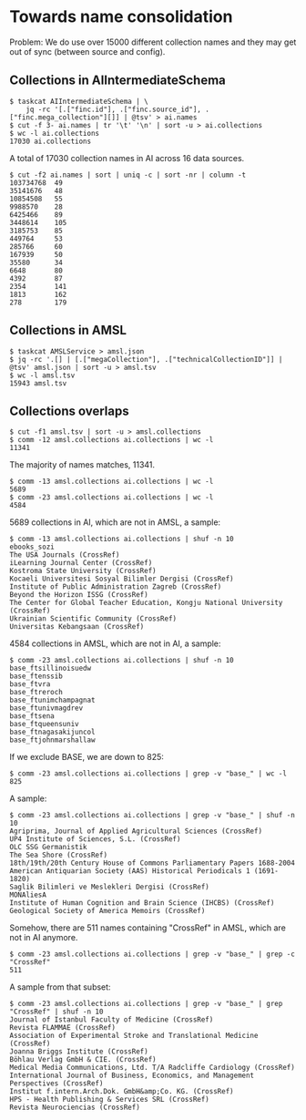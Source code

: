 # Towards name consolidation

Problem: We do use over 15000 different collection names and they may get out
of sync (between source and config).

## Collections in AIIntermediateSchema

```shell
$ taskcat AIIntermediateSchema | \
    jq -rc '[.["finc.id"], .["finc.source_id"], .["finc.mega_collection"][]] | @tsv' > ai.names
$ cut -f 3- ai.names | tr '\t' '\n' | sort -u > ai.collections
$ wc -l ai.collections
17030 ai.collections
```

A total of 17030 collection names in AI across 16 data sources.

```shell
$ cut -f2 ai.names | sort | uniq -c | sort -nr | column -t
103734768  49
35141676   48
10854508   55
9988570    28
6425466    89
3448614    105
3185753    85
449764     53
285766     60
167939     50
35580      34
6648       80
4392       87
2354       141
1813       162
278        179
```

## Collections in AMSL

```shell
$ taskcat AMSLService > amsl.json
$ jq -rc '.[] | [.["megaCollection"], .["technicalCollectionID"]] | @tsv' amsl.json | sort -u > amsl.tsv
$ wc -l amsl.tsv
15943 amsl.tsv
```

## Collections overlaps

```shell
$ cut -f1 amsl.tsv | sort -u > amsl.collections
$ comm -12 amsl.collections ai.collections | wc -l
11341
```

The majority of names matches, 11341.

```shell
$ comm -13 amsl.collections ai.collections | wc -l
5689
$ comm -23 amsl.collections ai.collections | wc -l
4584
```

5689 collections in AI, which are not in AMSL, a sample:

```shell
$ comm -13 amsl.collections ai.collections | shuf -n 10
ebooks_sozi
The USA Journals (CrossRef)
iLearning Journal Center (CrossRef)
Kostroma State University (CrossRef)
Kocaeli Universitesi Sosyal Bilimler Dergisi (CrossRef)
Institute of Public Administration Zagreb (CrossRef)
Beyond the Horizon ISSG (CrossRef)
The Center for Global Teacher Education, Kongju National University (CrossRef)
Ukrainian Scientific Community (CrossRef)
Universitas Kebangsaan (CrossRef)
```

4584 collections in AMSL, which are not in AI, a sample:

```shell
$ comm -23 amsl.collections ai.collections | shuf -n 10
base_ftsillinoisuedw
base_ftenssib
base_ftvra
base_ftreroch
base_ftunimchampagnat
base_ftunivmagdrev
base_ftsena
base_ftqueensuniv
base_ftnagasakijuncol
base_ftjohnmarshallaw
```

If we exclude BASE, we are down to 825:

```shell
$ comm -23 amsl.collections ai.collections | grep -v "base_" | wc -l
825
```

A sample:

```shell
$ comm -23 amsl.collections ai.collections | grep -v "base_" | shuf -n 10
Agriprima, Journal of Applied Agricultural Sciences (CrossRef)
UP4 Institute of Sciences, S.L. (CrossRef)
OLC SSG Germanistik
The Sea Shore (CrossRef)
18th/19th/20th Century House of Commons Parliamentary Papers 1688-2004
American Antiquarian Society (AAS) Historical Periodicals 1 (1691-1820)
Saglik Bilimleri ve Meslekleri Dergisi (CrossRef)
MONAliesA
Institute of Human Cognition and Brain Science (IHCBS) (CrossRef)
Geological Society of America Memoirs (CrossRef)
```

Somehow, there are 511 names containing "CrossRef" in AMSL, which are not in AI anymore.

```shell
$ comm -23 amsl.collections ai.collections | grep -v "base_" | grep -c "CrossRef"
511
```

A sample from that subset:

```shell
$ comm -23 amsl.collections ai.collections | grep -v "base_" | grep "CrossRef" | shuf -n 10
Journal of Istanbul Faculty of Medicine (CrossRef)
Revista FLAMMAE (CrossRef)
Association of Experimental Stroke and Translational Medicine (CrossRef)
Joanna Briggs Institute (CrossRef)
Böhlau Verlag GmbH & CIE. (CrossRef)
Medical Media Communications, Ltd. T/A Radcliffe Cardiology (CrossRef)
International Journal of Business, Economics, and Management Perspectives (CrossRef)
Institut f.intern.Arch.Dok. GmbH&amp;Co. KG. (CrossRef)
HPS - Health Publishing & Services SRL (CrossRef)
Revista Neurociencias (CrossRef)
```
